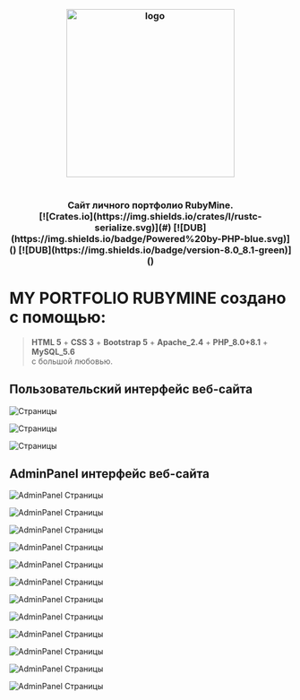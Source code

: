 <h3 align="center">
  <br />
  <img src="https://rubymaine.000webhostapp.com/rubymaine/rubymaine.png" alt="logo" width="300" />
  <br />
  <br />
  <br />
Сайт личного портфолио RubyMine.
<br />
[![Crates.io](https://img.shields.io/crates/l/rustc-serialize.svg)](#)
[![DUB](https://img.shields.io/badge/Powered%20by-PHP-blue.svg)]()
[![DUB](https://img.shields.io/badge/version-8.0_8.1-green)]()

</h3>


# MY PORTFOLIO RUBYMINE создано с помощью:
> **HTML 5** + **CSS 3** + **Bootstrap 5** + **Apache_2.4** + **PHP_8.0+8.1** + **MySQL_5.6** <br /> с большой любовью.


## Пользовательский интерфейс веб-сайта
![Страницы](https://rubymaine.000webhostapp.com/rubymaine/my.portfolio/front-end/01.png?raw=true "Main Page 01")

![Страницы](https://rubymaine.000webhostapp.com/rubymaine/my.portfolio/front-end/02.png?raw=true "Main Page 02")

![Страницы](https://rubymaine.000webhostapp.com/rubymaine/my.portfolio/front-end/03.png?raw=true "Main Page 03")



## AdminPanel интерфейс веб-сайта
![AdminPanel Страницы](https://rubymaine.000webhostapp.com/rubymaine/my.portfolio/back-end/01.png?raw=true "AdminPanel Страницы")

![AdminPanel Страницы](https://rubymaine.000webhostapp.com/rubymaine/my.portfolio/back-end/02.png?raw=true "AdminPanel Страницы")

![AdminPanel Страницы](https://rubymaine.000webhostapp.com/rubymaine/my.portfolio/back-end/03.png?raw=true "AdminPanel Страницы")

![AdminPanel Страницы](https://rubymaine.000webhostapp.com/rubymaine/my.portfolio/back-end/04.png?raw=true "AdminPanel Страницы")

![AdminPanel Страницы](https://rubymaine.000webhostapp.com/rubymaine/my.portfolio/back-end/05.png?raw=true "AdminPanel Страницы")

![AdminPanel Страницы](https://rubymaine.000webhostapp.com/rubymaine/my.portfolio/back-end/06.png?raw=true "AdminPanel Страницы")

![AdminPanel Страницы](https://rubymaine.000webhostapp.com/rubymaine/my.portfolio/back-end/07.png?raw=true "AdminPanel Страницы")

![AdminPanel Страницы](https://rubymaine.000webhostapp.com/rubymaine/my.portfolio/back-end/08.png?raw=true "AdminPanel Страницы")

![AdminPanel Страницы](https://rubymaine.000webhostapp.com/rubymaine/my.portfolio/back-end/09.png?raw=true "AdminPanel Страницы")

![AdminPanel Страницы](https://rubymaine.000webhostapp.com/rubymaine/my.portfolio/back-end/10.png?raw=true "AdminPanel Страницы")

![AdminPanel Страницы](https://rubymaine.000webhostapp.com/rubymaine/my.portfolio/back-end/11.png?raw=true "AdminPanel Страницы")

![AdminPanel Страницы](https://rubymaine.000webhostapp.com/rubymaine/my.portfolio/back-end/12.png?raw=true "AdminPanel Страницы")
